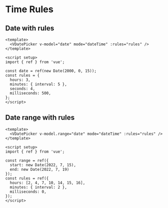 # Time Rules

## Date with rules

<Example centered>
  <DateRules /> 
</Example>

```vue
<template>
  <VDatePicker v-model="date" mode="dateTime" :rules="rules" />
</template>

<script setup>
import { ref } from 'vue';

const date = ref(new Date(2000, 0, 15));
const rules = {
  hours: 3,
  minutes: { interval: 5 },
  seconds: 4,
  milliseconds: 500,
};
</script>
```

## Date range with rules

<Example centered>
  <DateRangeRules /> 
</Example>

```vue
<template>
  <VDatePicker v-model.range="date" mode="dateTime" :rules="rules" />
</template>

<script setup>
import { ref } from 'vue';

const range = ref({
  start: new Date(2022, 7, 15),
  end: new Date(2022, 7, 19)
});
const rules = ref({
  hours: [2, 4, 7, 10, 14, 15, 16],
  minutes: { interval: 2 },
  milliseconds: 0,
});
</script>
```